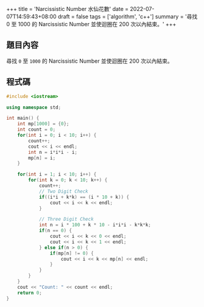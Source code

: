 +++
title = 'Narcissistic Number 水仙花數'
date = 2022-07-07T14:59:43+08:00
draft = false
tags = ['algorithm', 'c++']
summary = '尋找 0 至 1000 的 Narcissistic Number 並使迴圈在 200 次以內結束。'
+++
## 題目內容
尋找 `0` 至 `1000` 的 Narcissistic Number 並使迴圈在 200 次以內結束。

## 程式碼
```cpp
#include <iostream>

using namespace std;

int main() {
    int mp[1000] = {0};
    int count = 0;
    for(int i = 0; i < 10; i++) {
        count++;
        cout << i << endl;
        int n = i*i*i - i;
        mp[n] = i;
    }

    for(int i = 1; i < 10; i++) {
        for(int k = 0; k < 10; k++) {
            count++;
            // Two Digit Check
            if((i*i + k*k) == (i * 10 + k)) {
                cout << i << k << endl;
            }

            // Three Digit Check
            int n = i * 100 + k * 10 - i*i*i - k*k*k;
            if(n == 0) {
                cout << i << k << 0 << endl;
                cout << i << k << 1 << endl;
            } else if(n > 0) {
                if(mp[n] != 0) {
                    cout << i << k << mp[n] << endl;
                }
            }
        }
    }
    cout << "Count: " << count << endl;
    return 0;
}
```